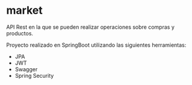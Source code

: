 # market
API Rest en la que se pueden realizar operaciones sobre compras y productos.

Proyecto realizado en SpringBoot utilizando las siguientes herramientas:
- JPA
- JWT
- Swagger
- Spring Security


